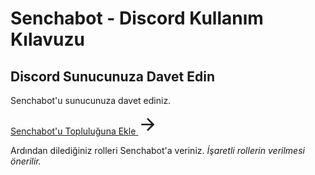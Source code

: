 # Senchabot - Discord Kullanım Kılavuzu

## Discord Sunucunuza Davet Edin

Senchabot'u sunucunuza davet ediniz.

<!-- CONTENT REFERANCE SMALL -->
<style src="@theme/style.css" scoped></style>
<div>
    <a class="content-ref-s" href="https://discord.com/api/oauth2/authorize?client_id=1039550209274945587&permissions=2199022698327&scope=bot%20applications.commands">
        <span class="ref-details-s">
            <span class="content-ref-page-title-s">Senchabot'u Topluluğuna Ekle</span> 
        </span>
        <svg style="width:32px;height:32px;" viewBox="0 0 24 24" class="content-ref-svg-s" aria-hidden="true"><path fill="currentColor" d="M4,11V13H16L10.5,18.5L11.92,19.92L19.84,12L11.92,4.08L10.5,5.5L16,11H4Z"></path></svg>
    </a>
</div>

Ardından dilediğiniz rolleri Senchabot'a veriniz. _İşaretli rollerin verilmesi önerilir._
